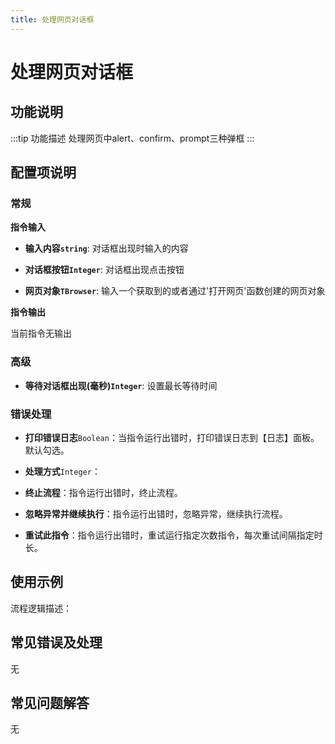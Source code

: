 ```yaml
---
title: 处理网页对话框
---
```


# 处理网页对话框

## 功能说明

:::tip 功能描述
处理网页中alert、confirm、prompt三种弹框
:::

## 配置项说明

### 常规

**指令输入**

- **输入内容`string`**: 对话框出现时输入的内容

- **对话框按钮`Integer`**: 对话框出现点击按钮

- **网页对象`TBrowser`**: 输入一个获取到的或者通过'打开网页'函数创建的网页对象


**指令输出**

当前指令无输出

### 高级

- **等待对话框出现(毫秒)`Integer`**: 设置最长等待时间

### 错误处理

- **打印错误日志**`Boolean`：当指令运行出错时，打印错误日志到【日志】面板。默认勾选。

- **处理方式**`Integer`：

 - **终止流程**：指令运行出错时，终止流程。

 - **忽略异常并继续执行**：指令运行出错时，忽略异常，继续执行流程。

 - **重试此指令**：指令运行出错时，重试运行指定次数指令，每次重试间隔指定时长。

## 使用示例

流程逻辑描述：

## 常见错误及处理

无

## 常见问题解答

无

